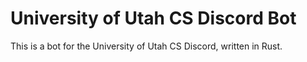 # University of Utah CS Discord Bot

This is a bot for the University of Utah CS Discord, written in Rust.
